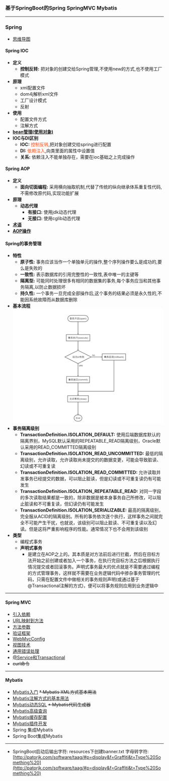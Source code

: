 ### 基于SpringBoot的Spring SpringMVC Mybatis
---
### Spring 
* [思维导图](https://upload-images.jianshu.io/upload_images/1932449-7ad2dbd931446eaa.png?imageMogr2/auto-orient/strip|imageView2/2/w/1200/format/webp)
#### Spring IOC
   * **定义**
        * **控制反转:** 把对象的创建交给Spring管理,不使用new的方式,也不使用工厂模式 
   * **原理**
        * xml配置文件
        * dom4j解析xml文件
        * 工厂设计模式
        * 反射
   * **使用**
        * 配置文件方式
        * 注解方式
   * **[bean管理(使用对象)](https://github.com/Cynaith/SpringDemo/blob/master/notebook/Spring/SpringBean.md)** 
   * **IOC与DI区别**
        * **IOC:** <font color = #ff4911>控制反转</font>,把对象创建交给spring进行配置
        * **DI:** <font color = #ff4911>依赖注入</font>,向类里面的属性中设置值
        * **关系:** 依赖注入不能单独存在，需要在ioc基础之上完成操作
#### Spring AOP
* **定义**
    * **面向切面编程:** 采用横向抽取机制,代替了传统的纵向继承体系重复性代码,不需修改原代码,实现功能扩展
* **原理**
    * **动态代理**
        * **有接口:** 使用jdk动态代理
        * **无接口:** 使用cglib动态代理
* **[术语](https://github.com/Cynaith/SpringDemo/blob/master/notebook/Spring/SpringAopTerm.md)** 
* **[AOP操作](https://github.com/Cynaith/SpringDemo/tree/master/src/main/java/com/ly/springdemo/AOP)**
#### Spring的事务管理
* **特性**
    * **原子性:** 事务应该当作一个单独单元的操作,整个序列操作要么是成功的,要么是失败的
    * **一致性:** 表示数据库的引用完整性的一致性,表中唯一的主键等
    * **隔离型:** 可能同时处理很多有相同的数据集的事务,每个事务应当和其他事务隔离,以防止数据损坏
    * **持久性:** 一个事务一旦完成全部操作后,这个事务的结果必须是永久性的,不能因系统故障而从数据库删除
* **基本流程**
    ![流程图](notebook/img/shiwu.png)
* **事务隔离级别**
    * **TransactionDefinition.ISOLATION_DEFAULT:** 使用后端数据库默认的隔离界别，MySQL默认采用的REPEATABLE_READ隔离级别，Oracle默认采用的READ_COMMITTED隔离级别
    * **TransactionDefinition.ISOLATION_READ_UNCOMMITTED:** 最低的隔离级别，允许读取，允许读取尚未提交的的数据变更，可能会导致脏读、幻读或不可重复读
    * **TransactionDefinition.ISOLATION_READ_COMMITTED:** 允许读取并发事务已经提交的数据，可以阻止脏读，但是幻读或不可重复读仍有可能发生
    * **TransactionDefinition.ISOLATION_REPEATABLE_READ:** 对同一字段的多次读取结果都是一致的，除非数据是被本身事务自己所修改，可以阻止脏读和不可重复读，但幻读仍有可能发生
    * **TransactionDefinition.ISOLATION_SERIALIZABLE:** 最高的隔离级别，完全服从ACID的隔离级别。所有的事务依次逐个执行，这样事务之间就完全不可能产生干扰，也就说，该级别可以阻止脏读、不可重复读以及幻读。但是这将严重影响程序的性能。通常情况下也不会用到该级别
* **类型**
    * 编程式事务
    * **声明式事务**
        * 是建立在AOP之上的。其本质是对方法前后进行拦截，然后在目标方法开始之前创建或者加入一个事务，在执行完目标方法之后根据执行情况提交或者回滚事务。声明式事务最大的优点就是不需要通过编程的方式管理事务，这样就不需要在业务逻辑代码中掺杂事务管理的代码，只需在配置文件中做相关的事务规则声明(或通过基于@Transactional注解的方式)，便可以将事务规则应用到业务逻辑中
    

---
#### Spring MVC
* [引入依赖](https://github.com/Cynaith/SpringDemo/blob/master/pom.xml)
* [URL映射到方法](https://github.com/Cynaith/SpringDemo/blob/master/notebook/SpringMVC/UrlToFunction.md)
* [方法参数](https://github.com/Cynaith/SpringDemo/blob/master/notebook/SpringMVC/FunctionParameter.md)
* [验证框架](https://github.com/Cynaith/SpringDemo/blob/master/notebook/SpringMVC/VerificationFramework.md)
* [WebMvcConfig](https://github.com/Cynaith/SpringDemo/blob/master/notebook/SpringMVC/WebMvcConfigure.md)
* [视图技术](https://github.com/Cynaith/SpringDemo/blob/master/notebook/SpringMVC/View.md)
* [通用错误处理](https://github.com/Cynaith/SpringDemo/blob/master/notebook/SpringMVC/GeneralErrorHandling.md)
* [@Service和Transactional](https://github.com/Cynaith/SpringDemo/blob/master/notebook/SpringMVC/ServiceAndTransactional.md)
* ~~curl命令~~


---
#### Mybatis

* [Mybatis入门](https://github.com/Cynaith/SpringDemo/blob/master/notebook/Mybatis/MybatisInit.md)
~~* Mybatis XML方式基本用法~~
* [Mybatis注解方式的基本用法](https://github.com/Cynaith/SpringDemo/blob/master/notebook/Mybatis/MybatisAnnotation.md)
* [Mybatis动态SQL](https://github.com/Cynaith/SpringDemo/blob/master/notebook/Mybatis/DynamicSQL.md)
~~* Mybatis代码生成器~~
* [Mybatis高级查询](https://github.com/Cynaith/SpringDemo/blob/master/notebook/Mybatis/DynamicSQL.md)
* [Mybatis缓存配置](https://github.com/Cynaith/SpringDemo/blob/master/notebook/Mybatis/MybatisCache.md)
* [Mybatis插件开发](https://github.com/Cynaith/SpringDemo/blob/master/notebook/Mybatis/MybatisPlugins.md)
* Spring 集成Mybatis
* Spring Boot集成Mybatis


---

- SpringBoot启动后输出字符: resources下创建banner.txt 字母转字符:[http://patorjk.com/software/taag/#p=display&f=Graffiti&t=Type%20Something%20](http://patorjk.com/software/taag/#p=display&f=Graffiti&t=Type%20Something%20)
